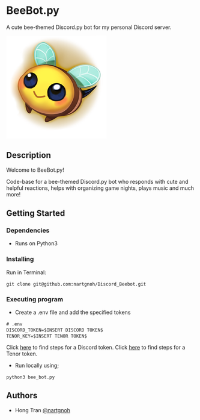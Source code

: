 # BeeBot.py

A cute bee-themed Discord.py bot for my personal Discord server.

![BeeBot](SmileBee.png)

## Description

Welcome to BeeBot.py!

Code-base for a bee-themed Discord.py bot who responds with cute and helpful reactions, helps with organizing game nights, plays music and much more!

## Getting Started

### Dependencies

* Runs on Python3
  
### Installing
Run in Terminal:
```
git clone git@github.com:nartgnoh/Discord_Beebot.git
```

### Executing program

* Create a .env file and add the specified tokens
```
# .env
DISCORD_TOKEN=$INSERT DISCORD TOKEN$
TENOR_KEY=$INSERT TENOR TOKEN$
```
Click [here](https://discord.com/developers/applications/) to find steps for a Discord token.
Click [here](https://tenor.com/gifapi) to find steps for a Tenor token.

* Run locally using;
```
python3 bee_bot.py
```

## Authors

* Hong Tran [@nartgnoh](https://github.com/nartgnoh)
